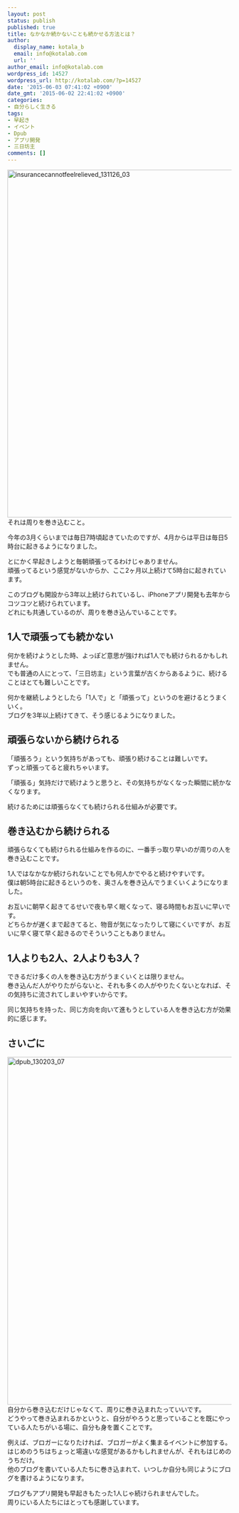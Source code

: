 ```yaml
---
layout: post
status: publish
published: true
title: なかなか続かないことも続かせる方法とは？
author:
  display_name: kotala_b
  email: info@kotalab.com
  url: ''
author_email: info@kotalab.com
wordpress_id: 14527
wordpress_url: http://kotalab.com/?p=14527
date: '2015-06-03 07:41:02 +0900'
date_gmt: '2015-06-02 22:41:02 +0900'
categories:
- 自分らしく生きる
tags:
- 早起き
- イベント
- Dpub
- アプリ開発
- 三日坊主
comments: []
---
```

<p><img src="http://kotalab.com/wp-content/uploads/insurancecannotfeelrelieved_131126_03.jpg" alt="insurancecannotfeelrelieved_131126_03" width="780"　class="aligncenter size-full wp-image-10246" /><br />
それは周りを巻き込むこと。</p>
<p>今年の3月くらいまでは毎日7時頃起きていたのですが、4月からは平日は毎日5時台に起きるようになりました。</p>
<p>とにかく早起きしようと毎朝頑張ってるわけじゃありません。<br />
頑張ってるという感覚がないからか、ここ2ヶ月以上続けて5時台に起きれています。</p>
<p>このブログも開設から3年以上続けられているし、iPhoneアプリ開発も去年からコツコツと続けられています。<br />
どれにも共通しているのが、周りを巻き込んでいることです。<br />
<!--more--></p>
<h2>1人で頑張っても続かない</h2>
<p>何かを続けようとした時、よっぽど意思が強ければ1人でも続けられるかもしれません。<br />
でも普通の人にとって、「三日坊主」という言葉が古くからあるように、続けることはとても難しいことです。</p>
<p>何かを継続しようとしたら「1人で」と「頑張って」というのを避けるとうまくいく。<br />
ブログを3年以上続けてきて、そう感じるようになりました。</p>
<h2>頑張らないから続けられる</h2>
<p>「頑張ろう」という気持ちがあっても、頑張り続けることは難しいです。<br />
ずっと頑張ってると疲れちゃいます。</p>
<p>「頑張る」気持だけで続けようと思うと、その気持ちがなくなった瞬間に続かなくなります。</p>
<p>続けるためには<span class="b">頑張らなくても続けられる仕組み</span>が必要です。</p>
<h2>巻き込むから続けられる</h2>
<p>頑張らなくても続けられる仕組みを作るのに、一番手っ取り早いのが周りの人を巻き込むことです。</p>
<p>1人ではなかなか続けられないことでも何人かでやると続けやすいです。<br />
僕は朝5時台に起きるというのを、奥さんを巻き込んでうまくいくようになりました。</p>
<p>お互いに朝早く起きてるせいで夜も早く眠くなって、寝る時間もお互いに早いです。<br />
どちらかが遅くまで起きてると、物音が気になったりして寝にくいですが、お互いに早く寝て早く起きるのでそういうこともありません。</p>
<h2>1人よりも2人、2人よりも3人？</h2>
<p>できるだけ多くの人を巻き込む方がうまくいくとは限りません。<br />
巻き込んだ人がやりたがらないと、それも多くの人がやりたくないとなれば、その気持ちに流されてしまいやすいからです。</p>
<p><span class="b">同じ気持ちを持った、同じ方向を向いて進もうとしている人を巻き込む</span>方が効果的に感じます。</p>
<h2>さいごに</h2>
<p><img src="http://kotalab.com/wp-content/uploads/dpub_130203_07.jpg" alt="dpub_130203_07" width="780" class="aligncenter size-full wp-image-6009" /><br />
自分から巻き込むだけじゃなくて、周りに巻き込まれたっていいです。<br />
どうやって巻き込まれるかというと、自分がやろうと思っていることを既にやっている人たちがいる場に、自分も身を置くことです。</p>
<p>例えば、ブロガーになりたければ、ブロガーがよく集まるイベントに参加する。<br />
はじめのうちはちょっと場違いな感覚があるかもしれませんが、それもはじめのうちだけ。<br />
他のブログを書いている人たちに巻き込まれて、いつしか自分も同じようにブログを書けるようになります。</p>
<p>ブログもアプリ開発も早起きもたった1人じゃ続けられませんでした。<br />
周りにいる人たちにはとっても感謝しています。</p>
